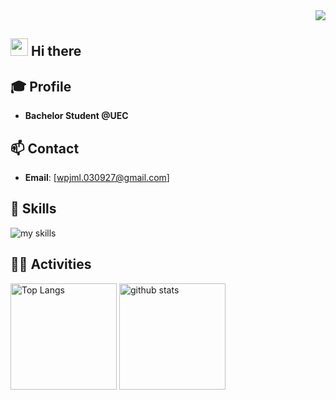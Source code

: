<div align="right">
  <img src="https://komarev.com/ghpvc/?username=wpjml" />
</div>


## <img src="https://media.giphy.com/media/hvRJCLFzcasrR4ia7z/giphy.gif" width="28"> Hi there

## 🎓 Profile
- **Bachelor Student @UEC**

## 📫 Contact
- **Email**: [wpjml.030927@gmail.com]


## 🌱 Skills
<img alt="my skills" src="https://skillicons.dev/icons?theme=dark&perline=7&i=html,css,tailwindcss,javascript,react,python,selenium,flutter,ruby,rails,postgres,git" />
<br>


## 🏃‍♀️ Activities
<div align="left"> 
  <img alt="Top Langs" height="170px" src="https://github-readme-stats.vercel.app/api?username=wpjml&theme=vue-dark&layout=compact" />
  <img alt="github stats" height="170px" src="https://github-readme-stats.vercel.app/api/top-langs/?username=wpjml&theme=vue-dark&layout=compact" />
</div>
